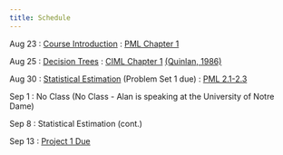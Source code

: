 ```yaml
---
title: Schedule
---
```


Aug 23
: [Course Introduction](https://github.com/aritter/CS-4641/raw/main/slides/introduction.pdf)
  : [PML Chapter 1](https://github.com/probml/pml-book/releases/latest/download/book1.pdf)

Aug 25
: [Decision Trees](https://github.com/aritter/CS-4641/raw/main/slides/dtrees.pdf)
  : [CIML Chapter 1](http://ciml.info/dl/v0_99/ciml-v0_99-ch01.pdf) [(Quinlan, 1986)](https://link.springer.com/content/pdf/10.1007/BF00116251.pdf)

Aug 30
: [Statistical Estimation](https://github.com/aritter/CS-4641/raw/main/slides/estimation.pdf) (Problem Set 1 due)
  : [PML 2.1-2.3](https://github.com/probml/pml-book/releases/latest/download/book1.pdf)

Sep 1
: No Class (No Class - Alan is speaking at the University of Notre Dame)

Sep 8
: Statistical Estimation (cont.)

Sep 13
: [Project 1 Due](https://colab.research.google.com/drive/1ar34O8xpE_oRK5tjx22oRcKwsCtEE_LM)
